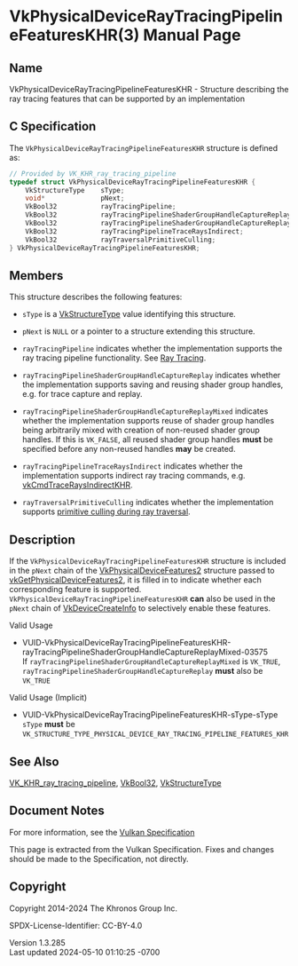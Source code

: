 # VkPhysicalDeviceRayTracingPipelineFeaturesKHR(3) Manual Page

## Name

VkPhysicalDeviceRayTracingPipelineFeaturesKHR - Structure describing the
ray tracing features that can be supported by an implementation



## <a href="#_c_specification" class="anchor"></a>C Specification

The `VkPhysicalDeviceRayTracingPipelineFeaturesKHR` structure is defined
as:

``` c
// Provided by VK_KHR_ray_tracing_pipeline
typedef struct VkPhysicalDeviceRayTracingPipelineFeaturesKHR {
    VkStructureType    sType;
    void*              pNext;
    VkBool32           rayTracingPipeline;
    VkBool32           rayTracingPipelineShaderGroupHandleCaptureReplay;
    VkBool32           rayTracingPipelineShaderGroupHandleCaptureReplayMixed;
    VkBool32           rayTracingPipelineTraceRaysIndirect;
    VkBool32           rayTraversalPrimitiveCulling;
} VkPhysicalDeviceRayTracingPipelineFeaturesKHR;
```

## <a href="#_members" class="anchor"></a>Members

This structure describes the following features:

- `sType` is a [VkStructureType](https://registry.khronos.org/vulkan/specs/1.3-extensions/man/html/VkStructureType.html) value identifying
  this structure.

- `pNext` is `NULL` or a pointer to a structure extending this
  structure.

- <span id="features-rayTracingPipeline"></span> `rayTracingPipeline`
  indicates whether the implementation supports the ray tracing pipeline
  functionality. See <a
  href="https://registry.khronos.org/vulkan/specs/1.3-extensions/html/vkspec.html#ray-tracing"
  target="_blank" rel="noopener">Ray Tracing</a>.

- <span id="features-rayTracingPipelineShaderGroupHandleCaptureReplay"></span>
  `rayTracingPipelineShaderGroupHandleCaptureReplay` indicates whether
  the implementation supports saving and reusing shader group handles,
  e.g. for trace capture and replay.

- <span id="features-rayTracingPipelineShaderGroupHandleCaptureReplayMixed"></span>
  `rayTracingPipelineShaderGroupHandleCaptureReplayMixed` indicates
  whether the implementation supports reuse of shader group handles
  being arbitrarily mixed with creation of non-reused shader group
  handles. If this is `VK_FALSE`, all reused shader group handles
  **must** be specified before any non-reused handles **may** be
  created.

- <span id="features-rayTracingPipelineTraceRaysIndirect"></span>
  `rayTracingPipelineTraceRaysIndirect` indicates whether the
  implementation supports indirect ray tracing commands, e.g.
  [vkCmdTraceRaysIndirectKHR](https://registry.khronos.org/vulkan/specs/1.3-extensions/man/html/vkCmdTraceRaysIndirectKHR.html).

- <span id="features-rayTraversalPrimitiveCulling"></span>
  `rayTraversalPrimitiveCulling` indicates whether the implementation
  supports <a
  href="https://registry.khronos.org/vulkan/specs/1.3-extensions/html/vkspec.html#ray-traversal-culling-primitive"
  target="_blank" rel="noopener">primitive culling during ray
  traversal</a>.

## <a href="#_description" class="anchor"></a>Description

If the `VkPhysicalDeviceRayTracingPipelineFeaturesKHR` structure is
included in the `pNext` chain of the
[VkPhysicalDeviceFeatures2](https://registry.khronos.org/vulkan/specs/1.3-extensions/man/html/VkPhysicalDeviceFeatures2.html) structure
passed to
[vkGetPhysicalDeviceFeatures2](https://registry.khronos.org/vulkan/specs/1.3-extensions/man/html/vkGetPhysicalDeviceFeatures2.html), it is
filled in to indicate whether each corresponding feature is supported.
`VkPhysicalDeviceRayTracingPipelineFeaturesKHR` **can** also be used in
the `pNext` chain of [VkDeviceCreateInfo](https://registry.khronos.org/vulkan/specs/1.3-extensions/man/html/VkDeviceCreateInfo.html) to
selectively enable these features.

Valid Usage

- <a
  href="#VUID-VkPhysicalDeviceRayTracingPipelineFeaturesKHR-rayTracingPipelineShaderGroupHandleCaptureReplayMixed-03575"
  id="VUID-VkPhysicalDeviceRayTracingPipelineFeaturesKHR-rayTracingPipelineShaderGroupHandleCaptureReplayMixed-03575"></a>
  VUID-VkPhysicalDeviceRayTracingPipelineFeaturesKHR-rayTracingPipelineShaderGroupHandleCaptureReplayMixed-03575  
  If `rayTracingPipelineShaderGroupHandleCaptureReplayMixed` is
  `VK_TRUE`, `rayTracingPipelineShaderGroupHandleCaptureReplay` **must**
  also be `VK_TRUE`

Valid Usage (Implicit)

- <a
  href="#VUID-VkPhysicalDeviceRayTracingPipelineFeaturesKHR-sType-sType"
  id="VUID-VkPhysicalDeviceRayTracingPipelineFeaturesKHR-sType-sType"></a>
  VUID-VkPhysicalDeviceRayTracingPipelineFeaturesKHR-sType-sType  
  `sType` **must** be
  `VK_STRUCTURE_TYPE_PHYSICAL_DEVICE_RAY_TRACING_PIPELINE_FEATURES_KHR`

## <a href="#_see_also" class="anchor"></a>See Also

[VK_KHR_ray_tracing_pipeline](https://registry.khronos.org/vulkan/specs/1.3-extensions/man/html/VK_KHR_ray_tracing_pipeline.html),
[VkBool32](https://registry.khronos.org/vulkan/specs/1.3-extensions/man/html/VkBool32.html), [VkStructureType](https://registry.khronos.org/vulkan/specs/1.3-extensions/man/html/VkStructureType.html)

## <a href="#_document_notes" class="anchor"></a>Document Notes

For more information, see the <a
href="https://registry.khronos.org/vulkan/specs/1.3-extensions/html/vkspec.html#VkPhysicalDeviceRayTracingPipelineFeaturesKHR"
target="_blank" rel="noopener">Vulkan Specification</a>

This page is extracted from the Vulkan Specification. Fixes and changes
should be made to the Specification, not directly.

## <a href="#_copyright" class="anchor"></a>Copyright

Copyright 2014-2024 The Khronos Group Inc.

SPDX-License-Identifier: CC-BY-4.0

Version 1.3.285  
Last updated 2024-05-10 01:10:25 -0700
